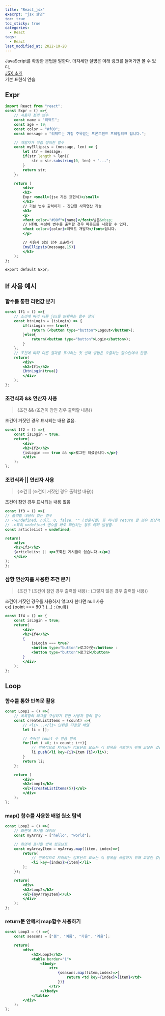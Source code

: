 ```yaml
---
title: "React_jsx"
execrpt: "jsx 설명"
toc: true
toc_sticky: true
categories:
  - React
tags:
  - React
last_modified_at: 2022-10-20
---
```

JavaScript를 확장한 문법을 말한다. 더자세한 설명은 아래 링크를 들어가면 볼 수 있다.  
[JSX 소개](https://ko.reactjs.org/docs/introducing-jsx.html)  
기본 표현식 연습
## Expr
```jsx
import React from "react";
const Expr = () =>{
    // 사용자 정의 변수
    const name = "리액트";
    const age = 19;
    const color = "#f00";
    const message = "리액트는 가장 주목받는 프론트앤드 프레임워크 입니다.";

    // 개발자가 직접 정의한 함수
    const myEllipsis = (message, len) => {
        let str = message;
        if(str.length > len){
            str = str.substring(0, len) + "...";
        }
        return str;
    };

    return (
        <div>
        <h2>
        Expr <small>(jsx 기본 표현식)</small>
        </h2>
        // 기본 변수 출력하기 - 간단한 사칙연산 가능
        <h3>
        <p>
        <font color="#00f">{name}</font>님은&nbsp;
        // HTML 속성에 변수를 출력할 경우 따옴표를 사용할 수 없다.
        <font color={color}>리액트 개발자</font>입니다.
        </p>

        // 사용자 정의 함수 호출하기
        {myEllipsis(message,15)}
        </h3>
    );
};

export default Expr;
```
## If 사용 예시

### 함수를 통한 리턴값 분기
```jsx
const If1 = () =>{
    // 조건에 따라 다른 jsx를 반환하는 함수 정의
    const btnLogin = (isLogin) => {
        if(isLogin === true){
            return (<button type="button">Logout</button>);
        }else{
            return(<button type="button">Login</button>);
        }
    };
    // 조건에 따라 다른 결과를 표시하는 첫 번째 방법은 호출하는 함수안에서 판별.
    return(
        <div>
        <h2>If1</h2>
        {btnLogin(true)}
        </div>
    );
};
```
### 조건식과 && 연산자 사용
> {조건 && (조건이 참인 경우 출력할 내용)}
  
조건이 거짓인 경우 표시되는 내용 없음.
```jsx
const If2 = () =>{
    const isLogin = true;
    return(
        <div>
        <h2>If2</h2>
        {isLogin === true && <p>로그인 되셨습니다.</p>}
        </div>
    );
};
```

### 조건식과 || 연산자 사용
> {조건 || (조건이 거짓인 경우 출력할 내용)}
  
조건이 참인 경우 표시되는 내용 없음  
```jsx
const If3 = () =>{
// 출력할 내용이 없는 경우
// ->undefined, null, 0, false, "" (빈문자열) 중 하나를 return 할 경우 정상적인 화면 렌더링이 이루어지지 않음.
// ->특히 undefined 변수를 바로 리턴하는 경우 에러 발생함.
const articleList = undefined;

return(
    <div>
    <h2>If3</h2>
    {articleList || <p>조회된 게시글이 없습니다.</p>}
    </div>
);
};
```
### 삼항 연산자를 사용한 조건 분기
> {조건 ? (조건이 참인 경우 출력할 내용) : (그렇지 않은 경우 출력할 내용)}
  
조건이 거짓인 경우를 사용하지 않고자 한다면 null 사용  
ex) {point === 80 ? (...) : (null)}
```jsx
const If4 = () => {
    const isLogin = true;
    return(
        <div>
        <h2>If4</h2>
        {
            isLogin === true?
            <button type="button">로그아웃</button> :
            <button type="button">로그인</button>
        }
        </div>
    );
};
```
## Loop

### 함수를 통한 반복문 활용
```jsx
const Loop1 = () =>{
    // 목록정의 태그를 구성하기 위한 사용자 정의 함수
    const createListItems = (count) =>{
        // <li>...</li> 단위를 저장할 배열
        let li = [];

        // 주어진 count 수 만큼 반복
        for(let i =0; i< count; i++){
            // 반복적으로 처리되는 컴포넌트 요소는 각 항목을 식별하기 위해 고유한 값을 갖는 key 속성을 포함해야 한다. (React권고사항)
            li.push(<li key={i}>Item {i}</li>);
        }
        return li;
    };

    return (
        <div>
        <h2>Loop1</h2>
        <ul>{createListItems(5)}</ul>
        </div>
    );
};
```
### map() 함수를 사용한 배열 원소 탐색
```jsx
const Loop2 = () =>{
    // 화면에 표시할 데이터
    const myArray = ["hello", "world"];

    // 화면에 표시할 반복 컴포넌트
    const myArrayItem = myArray.map((item, index)=>{
        return(
            // 반복적으로 처리되는 컴포넌트 요소는 각 항목을 식별하기 위해 고유한 값을 갖는 key 속성을 포함해야 함 (React권고사항)
            <li key={index}>{item}</li>
        );
    });

    return(
        <div>
        <h2>Loop2</h2>
        <ul>{myArrayItem}</ul>
        </div>
    );
};
```
### return문 안에서 map함수 사용하기
```jsx
const Loop3 = () =>{
    const seasons = ["봄", "여름", "가을", "겨울"];

    return(
        <div>
            <h2>Loop3</h2>
            <table border="1">
                <tbody>
                    <tr>
                        {seasons.map((item,index)=>{
                            return <td key={index}>{item}</td>
                        })}
                    </tr>
                </tbody>
            </table>
        </div>
    );
};
```